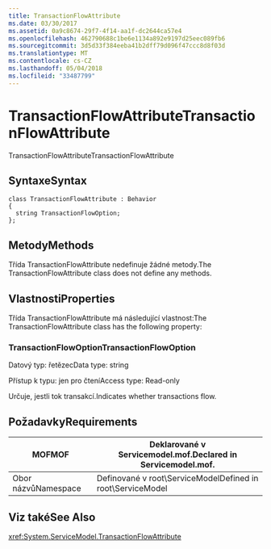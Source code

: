 ```yaml
---
title: TransactionFlowAttribute
ms.date: 03/30/2017
ms.assetid: 0a9c8674-29f7-4f14-aa1f-dc2644ca57e4
ms.openlocfilehash: 462790688c1be6e1134a892e9197d25eec089fb6
ms.sourcegitcommit: 3d5d33f384eeba41b2dff79d096f47ccc8d8f03d
ms.translationtype: MT
ms.contentlocale: cs-CZ
ms.lasthandoff: 05/04/2018
ms.locfileid: "33487799"
---
```

# <a name="transactionflowattribute"></a><span data-ttu-id="11f2e-102">TransactionFlowAttribute</span><span class="sxs-lookup"><span data-stu-id="11f2e-102">TransactionFlowAttribute</span></span>
<span data-ttu-id="11f2e-103">TransactionFlowAttribute</span><span class="sxs-lookup"><span data-stu-id="11f2e-103">TransactionFlowAttribute</span></span>  
  
## <a name="syntax"></a><span data-ttu-id="11f2e-104">Syntaxe</span><span class="sxs-lookup"><span data-stu-id="11f2e-104">Syntax</span></span>  
  
```  
class TransactionFlowAttribute : Behavior  
{  
  string TransactionFlowOption;  
};  
```  
  
## <a name="methods"></a><span data-ttu-id="11f2e-105">Metody</span><span class="sxs-lookup"><span data-stu-id="11f2e-105">Methods</span></span>  
 <span data-ttu-id="11f2e-106">Třída TransactionFlowAttribute nedefinuje žádné metody.</span><span class="sxs-lookup"><span data-stu-id="11f2e-106">The TransactionFlowAttribute class does not define any methods.</span></span>  
  
## <a name="properties"></a><span data-ttu-id="11f2e-107">Vlastnosti</span><span class="sxs-lookup"><span data-stu-id="11f2e-107">Properties</span></span>  
 <span data-ttu-id="11f2e-108">Třída TransactionFlowAttribute má následující vlastnost:</span><span class="sxs-lookup"><span data-stu-id="11f2e-108">The TransactionFlowAttribute class has the following property:</span></span>  
  
### <a name="transactionflowoption"></a><span data-ttu-id="11f2e-109">TransactionFlowOption</span><span class="sxs-lookup"><span data-stu-id="11f2e-109">TransactionFlowOption</span></span>  
 <span data-ttu-id="11f2e-110">Datový typ: řetězec</span><span class="sxs-lookup"><span data-stu-id="11f2e-110">Data type: string</span></span>  
  
 <span data-ttu-id="11f2e-111">Přístup k typu: jen pro čtení</span><span class="sxs-lookup"><span data-stu-id="11f2e-111">Access type: Read-only</span></span>  
  
 <span data-ttu-id="11f2e-112">Určuje, jestli tok transakcí.</span><span class="sxs-lookup"><span data-stu-id="11f2e-112">Indicates whether transactions flow.</span></span>  
  
## <a name="requirements"></a><span data-ttu-id="11f2e-113">Požadavky</span><span class="sxs-lookup"><span data-stu-id="11f2e-113">Requirements</span></span>  
  
|<span data-ttu-id="11f2e-114">MOF</span><span class="sxs-lookup"><span data-stu-id="11f2e-114">MOF</span></span>|<span data-ttu-id="11f2e-115">Deklarované v Servicemodel.mof.</span><span class="sxs-lookup"><span data-stu-id="11f2e-115">Declared in Servicemodel.mof.</span></span>|  
|---------|-----------------------------------|  
|<span data-ttu-id="11f2e-116">Obor názvů</span><span class="sxs-lookup"><span data-stu-id="11f2e-116">Namespace</span></span>|<span data-ttu-id="11f2e-117">Definované v root\ServiceModel</span><span class="sxs-lookup"><span data-stu-id="11f2e-117">Defined in root\ServiceModel</span></span>|  
  
## <a name="see-also"></a><span data-ttu-id="11f2e-118">Viz také</span><span class="sxs-lookup"><span data-stu-id="11f2e-118">See Also</span></span>  
 <xref:System.ServiceModel.TransactionFlowAttribute>

